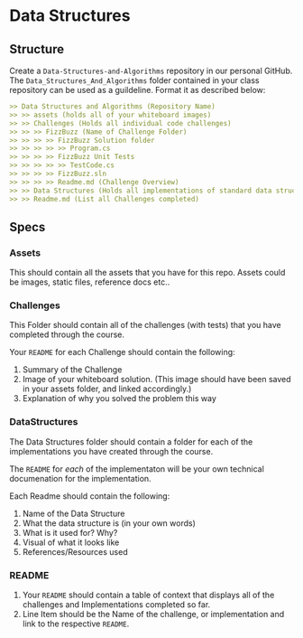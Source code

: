 # Data Structures

## Structure

Create a `Data-Structures-and-Algorithms` repository in our personal GitHub. <br />
The `Data_Structures_And_Algorithms` folder contained in your class repository can be used as a guildeline. 
Format it as described below: 

```markdown
>> Data Structures and Algorithms (Repository Name)
>> >> assets (holds all of your whiteboard images)
>> >> Challenges (Holds all individual code challenges)
>> >> >> FizzBuzz (Name of Challenge Folder)
>> >> >> >> FizzBuzz Solution folder
>> >> >> >> >> Program.cs
>> >> >> >> FizzBuzz Unit Tests
>> >> >> >> >> TestCode.cs
>> >> >> >> FizzBuzz.sln
>> >> >> >> Readme.md (Challenge Overview)
>> >> Data Structures (Holds all implementations of standard data structures)
>> >> Readme.md (List all Challenges completed)

```

## Specs

### Assets
This should contain all the assets that you have for this repo. Assets could be images, static files, reference docs etc..

### Challenges
This Folder should contain all of the challenges (with tests) that you have completed through the course.

Your `README` for each Challenge should contain the following:
1. Summary of the Challenge
1. Image of your whiteboard solution. (This image should have been saved in your assets folder, and linked accordingly.)
1. Explanation of why you solved the problem this way


### DataStructures
The Data Structures folder should contain a folder for each of the implementations 
you have created through the course. 

The `README` for *each* of the implementaton will be your own technical documenation for the implementation. 

Each Readme should contain the following:

1. Name of the Data Structure
1. What the data structure is (in your own words)
1. What is it used for? Why? 
1. Visual of what it looks like
1. References/Resources used

### README

1. Your `README` should contain a table of context that displays all of the challenges and Implementations completed so far. 
1. Line Item should be the Name of the challenge, or implementation and link to the respective `README`.

